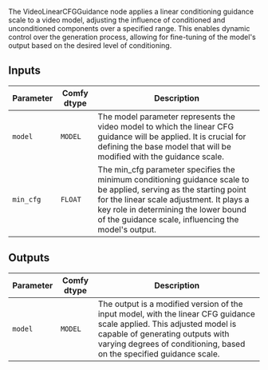 
The VideoLinearCFGGuidance node applies a linear conditioning guidance scale to a video model, adjusting the influence of conditioned and unconditioned components over a specified range. This enables dynamic control over the generation process, allowing for fine-tuning of the model's output based on the desired level of conditioning.

## Inputs

| Parameter | Comfy dtype | Description |
|-----------|-------------|-------------|
| `model`   | `MODEL`     | The model parameter represents the video model to which the linear CFG guidance will be applied. It is crucial for defining the base model that will be modified with the guidance scale. |
| `min_cfg` | `FLOAT`     | The min_cfg parameter specifies the minimum conditioning guidance scale to be applied, serving as the starting point for the linear scale adjustment. It plays a key role in determining the lower bound of the guidance scale, influencing the model's output. |

## Outputs

| Parameter | Comfy dtype | Description |
|-----------|-------------|-------------|
| `model`   | `MODEL`     | The output is a modified version of the input model, with the linear CFG guidance scale applied. This adjusted model is capable of generating outputs with varying degrees of conditioning, based on the specified guidance scale. |
